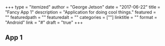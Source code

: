 +++
type = "itemized"
author = "George Jetson"
date = "2017-06-22"
title = "Fancy App 1"
description = "Application for doing cool things."
featured = ""
featuredpath = ""
featuredalt = ""
categories = [""]
linktitle = ""
format = "Android"
link = "#"
draft = "true" 
+++

## App 1
